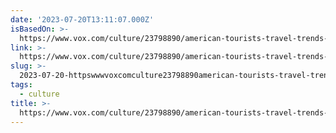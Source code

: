 ```yaml
---
date: '2023-07-20T13:11:07.000Z'
isBasedOn: >-
  https://www.vox.com/culture/23798890/american-tourists-travel-trends-vacation-optimization
link: >-
  https://www.vox.com/culture/23798890/american-tourists-travel-trends-vacation-optimization
slug: >-
  2023-07-20-httpswwwvoxcomculture23798890american-tourists-travel-trends-vacation-optimization
tags:
  - culture
title: >-
  https://www.vox.com/culture/23798890/american-tourists-travel-trends-vacation-optimization
---
```


